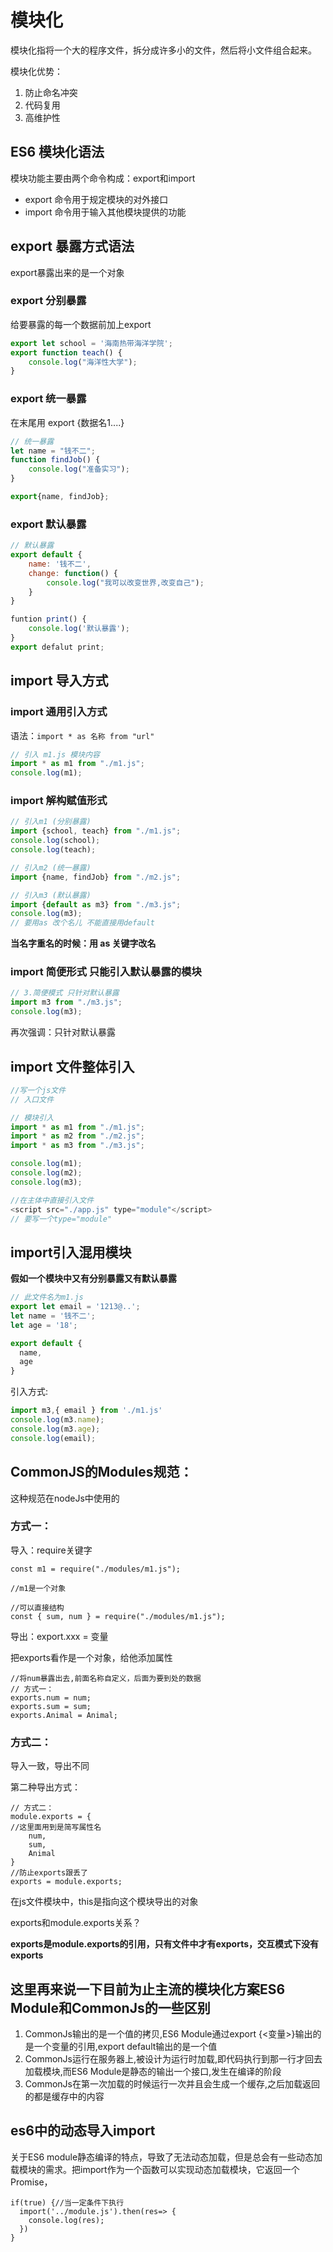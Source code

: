 # 模块化

模块化指将一个大的程序文件，拆分成许多小的文件，然后将小文件组合起来。

模块化优势：

1. 防止命名冲突
2. 代码复用
3. 高维护性

## ES6 模块化语法

模块功能主要由两个命令构成：export和import

* export 命令用于规定模块的对外接口
* import 命令用于输入其他模块提供的功能

## export 暴露方式语法

export暴露出来的是一个对象

### export 分别暴露

给要暴露的每一个数据前加上export

```javascript
export let school = '海南热带海洋学院';
export function teach() {
    console.log("海洋性大学");
}
```

### export 统一暴露

在末尾用 export {数据名1....}

```javascript
// 统一暴露
let name = "钱不二";
function findJob() {
    console.log("准备实习");
}

export{name, findJob};
```

### export 默认暴露

```javascript
// 默认暴露
export default {
    name: '钱不二',
    change: function() {
        console.log("我可以改变世界,改变自己");
    }
}
```

```js
funtion print() {
	console.log('默认暴露');
}
export defalut print;
```



## import 导入方式



### import 通用引入方式

语法：`import * as 名称 from "url"`

```javascript
// 引入 m1.js 模块内容
import * as m1 from "./m1.js";
console.log(m1);
```

### import 解构赋值形式

```javascript
// 引入m1 (分别暴露)
import {school, teach} from "./m1.js";
console.log(school);
console.log(teach);

// 引入m2 (统一暴露)
import {name, findJob} from "./m2.js";

// 引入m3 (默认暴露)
import {default as m3} from "./m3.js";
console.log(m3);
// 要用as 改个名儿 不能直接用default
```

**当名字重名的时候：用 as 关键字改名**

### import 简便形式 只能引入默认暴露的模块

```javascript
// 3.简便模式 只针对默认暴露
import m3 from "./m3.js";
console.log(m3);
```

再次强调：只针对默认暴露

## import 文件整体引入

```javascript
//写一个js文件
// 入口文件

// 模块引入
import * as m1 from "./m1.js";
import * as m2 from "./m2.js";
import * as m3 from "./m3.js";

console.log(m1);
console.log(m2);
console.log(m3);
```

```javascript
//在主体中直接引入文件
<script src="./app.js" type="module"</script>
// 要写一个type="module"
```

##  import引入混用模块

**假如一个模块中又有分别暴露又有默认暴露**

```js
// 此文件名为m1.js
export let email = '1213@..';
let name = '钱不二';
let age = '18';

export default {
  name,
  age
}
```



引入方式:

```js
import m3,{ email } from './m1.js'
console.log(m3.name);
console.log(m3.age);
console.log(email);
```





## CommonJS的Modules规范：

这种规范在nodeJs中使用的

### 方式一：

导入：require关键字

```nodejs
const m1 = require("./modules/m1.js");

//m1是一个对象

//可以直接结构
const { sum, num } = require("./modules/m1.js");
```

导出：export.xxx = 变量

把exports看作是一个对象，给他添加属性

```nodejs
//将num暴露出去,前面名称自定义，后面为要到处的数据
// 方式一：
exports.num = num;
exports.sum = sum;
exports.Animal = Animal;
```

### 方式二：

导入一致，导出不同

第二种导出方式：

```nodejs
// 方式二：
module.exports = {
//这里面用到是简写属性名
    num,
    sum,
    Animal
}
//防止exports跟丢了
exports = module.exports;
```

在js文件模块中，this是指向这个模块导出的对象

exports和module.exports关系？

**exports是module.exports的引用，只有文件中才有exports，交互模式下没有exports**

## 这里再来说一下目前为止主流的模块化方案ES6 Module和CommonJs的一些区别

1. CommonJs输出的是一个值的拷贝,ES6 Module通过export {<变量>}输出的是一个变量的引用,export default输出的是一个值
2. CommonJs运行在服务器上,被设计为运行时加载,即代码执行到那一行才回去加载模块,而ES6 Module是静态的输出一个接口,发生在编译的阶段
3. CommonJs在第一次加载的时候运行一次并且会生成一个缓存,之后加载返回的都是缓存中的内容


## es6中的动态导入import

关于ES6 module静态编译的特点，导致了无法动态加载，但是总会有一些动态加载模块的需求。把import作为一个函数可以实现动态加载模块，它返回一个Promise，

```
if(true) {//当一定条件下执行
  import('../module.js').then(res=> {
  	console.log(res);
  })
}
```



